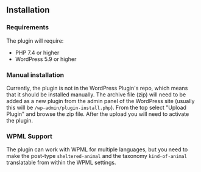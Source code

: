 ## Installation
### Requirements
The plugin will require:
* PHP 7.4 or higher
* WordPress 5.9 or higher

### Manual installation
Currently, the plugin is not in the WordPress Plugin's repo, which means that it should be installed manually. The archive file (zip) will need to be added as a new plugin from the admin panel of the WordPress site  (usually this will be `/wp-admin/plugin-install.php`). From the top select "Upload Plugin" and browse the zip file. After the upload you will need to activate the plugin. 
### WPML Support
The plugin can work with WPML for multiple languages, but you need to make the post-type `sheltered-animal` and the taxonomy `kind-of-animal` translatable from within the WPML settings.